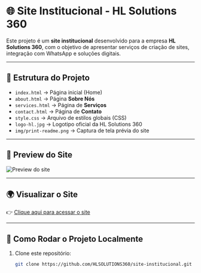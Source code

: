 # 🌐 Site Institucional - HL Solutions 360

Este projeto é um **site institucional** desenvolvido para a empresa **HL Solutions 360**, com o objetivo de apresentar serviços de criação de sites, integração com WhatsApp e soluções digitais.

---

## 📂 Estrutura do Projeto

- `index.html` → Página inicial (Home)  
- `about.html` → Página **Sobre Nós**  
- `services.html` → Página de **Serviços**  
- `contact.html` → Página de **Contato**  
- `style.css` → Arquivo de estilos globais (CSS)  
- `logo-hl.jpg` → Logotipo oficial da HL Solutions 360  
- `img/print-readme.png` → Captura de tela prévia do site  

---

## 📸 Preview do Site

![Preview do site](img/print-readme.png)

---

## 🌍 Visualizar o Site

👉 [Clique aqui para acessar o site](https://hlsolutions360.github.io/site-institucional/)

---

## 🚀 Como Rodar o Projeto Localmente

1. Clone este repositório:
   ```bash
   git clone https://github.com/HLSOLUTIONS360/site-institucional.git
